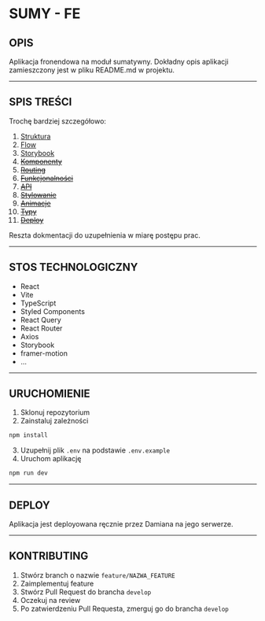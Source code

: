 # SUMY - FE

## OPIS
Aplikacja fronendowa na moduł sumatywny. Dokładny opis aplikacji zamieszczony jest w pliku README.md w projektu.

___
## SPIS TREŚCI
Trochę bardziej szczegółowo:
1. [Struktura](docs/structure.md)
2. [Flow](docs/flow.md)
2. [Storybook](docs/storybook.md)
3. [~~Komponenty~~]()
4. [~~Routing~~]()
5. [~~Funkcjonalności~~]()
6. [~~API~~]()
7. [~~Stylowanie~~]()
8. [~~Animacje~~]()
9. [~~Typy~~]()
10. [~~Deploy~~]()

Reszta dokmentacji do uzupełnienia w miarę postępu prac.

___
## STOS TECHNOLOGICZNY
- React
- Vite
- TypeScript
- Styled Components
- React Query
- React Router
- Axios
- Storybook
- framer-motion
- ...

___
## URUCHOMIENIE
1. Sklonuj repozytorium
2. Zainstaluj zależności
```bash
npm install
```
3. Uzupełnij plik `.env` na podstawie `.env.example`
4. Uruchom aplikację
```bash
npm run dev
```

___
## DEPLOY
Aplikacja jest deployowana ręcznie przez Damiana na jego serwerze.

___
## KONTRIBUTING
1. Stwórz branch o nazwie `feature/NAZWA_FEATURE`
2. Zaimplementuj feature
3. Stwórz Pull Request do brancha `develop`
4. Oczekuj na review
5. Po zatwierdzeniu Pull Requesta, zmerguj go do brancha `develop`

